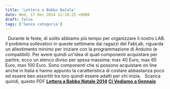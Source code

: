 ```yaml
---
title: 'Lettera a Babbo Natale'
date: Wed, 17 Dec 2014 12:18:25 +0000
draft: false
tags: ['Senza categoria']
---
```


  Durante le feste, di solito abbiamo più tempo per organizzare il nostro LAB. Il problema sollevatoci in queste settimane dai ragazzi del FabLab, riguarda un allestimento minimo per iniziare con la programmazione di Arduino (e compatibili). Per avere quindi un'idea di quali componenti acquistare per partire, ecco un elenco diviso per spesa massima: max 40 Euro, max 65 Euro, max 100 Euro. Sono componenti che si possono acquistare on line anche in Italia e hanno appunto la caratteristica di costare abbastanza poco ed essere ben assortiti tra loro quindi essere adatti per chi inizia.   Scarica quindi, questo PDF **[Lettera a Babbo Natale 2014](http://fablabromagna.org/blog/wp-content/uploads/2014/12/Lettera-a-Babbo-Natale.pdf)** **[Ci Vediamo a Gennaio](http://us9.campaign-archive1.com/?u=6b81d955fbd8e95a35952301b&id=bd8aa8ab49&e=[UNIQID])**
